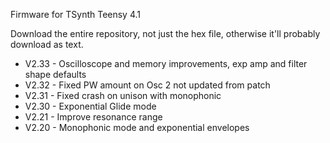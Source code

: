 Firmware for TSynth Teensy 4.1

Download the entire repository, not just the hex file, otherwise it'll probably download as text.

- V2.33 - Oscilloscope and memory improvements, exp amp and filter shape defaults
- V2.32 - Fixed PW amount on Osc 2 not updated from patch
- V2.31 - Fixed crash on unison with monophonic
- V2.30 - Exponential Glide mode
- V2.21 - Improve resonance range 
- V2.20 - Monophonic mode and exponential envelopes
